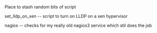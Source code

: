 Place to stash random bits of script

set_lldp_on_xen -- script to turn on LLDP on a xen hypervisor

nagios -- checks for my really old nagios3 service which stil does the job
